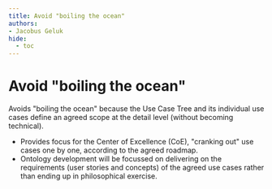```yaml
---
title: Avoid "boiling the ocean"
authors:
- Jacobus Geluk
hide:
  - toc
---
```

# Avoid "boiling the ocean"

Avoids "boiling the ocean" because the Use Case Tree and its individual use cases
define an agreed scope at the detail level (without becoming technical).

- Provides focus for the Center of Excellence (CoE), "cranking out" use cases one by one,
  according to the agreed roadmap.
- Ontology development will be focussed on delivering on the requirements (user stories and
  concepts) of the agreed use cases rather than ending up in philosophical exercise.